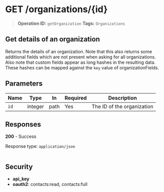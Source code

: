 # GET /organizations/{id}

> **Operation ID:** `getOrganization`
> **Tags:** `Organizations`

## Get details of an organization

Returns the details of an organization. Note that this also returns some additional fields which are not present when asking for all organizations. Also note that custom fields appear as long hashes in the resulting data. These hashes can be mapped against the `key` value of organizationFields.

## Parameters

| Name | Type | In | Required | Description |
|------|------|-------|----------|-------------|
| `id` | integer | path | Yes | The ID of the organization |

## Responses

**200** - Success

Response type: `application/json`

```

```


## Security

- **api_key**
- **oauth2**: contacts:read, contacts:full